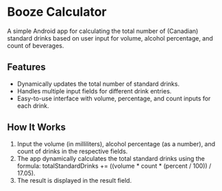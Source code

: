 # Booze Calculator

A simple Android app for calculating the total number of (Canadian) standard drinks based on user input for volume, alcohol percentage, and count of beverages.

## Features
- Dynamically updates the total number of standard drinks.
- Handles multiple input fields for different drink entries.
- Easy-to-use interface with volume, percentage, and count inputs for each drink.

## How It Works
1. Input the volume (in milliliters), alcohol percentage (as a number), and count of drinks in the respective fields.
2. The app dynamically calculates the total standard drinks using the formula:
totalStandardDrinks += ((volume * count * (percent / 100)) / 17.05).
3. The result is displayed in the result field.
